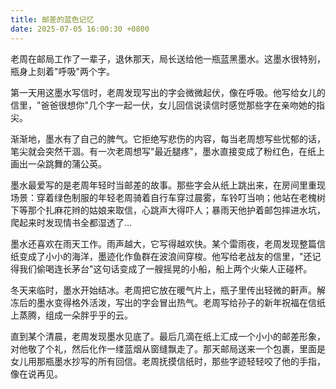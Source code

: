 ```yaml
---
title: 邮差的蓝色记忆
date: 2025-07-05 16:00:30 +0800
---
```


老周在邮局工作了一辈子，退休那天，局长送给他一瓶蓝黑墨水。这墨水很特别，瓶身上刻着"呼吸"两个字。

第一天用这墨水写信时，老周发现写出的字会微微起伏，像在呼吸。他写给女儿的信里，"爸爸很想你"几个字一起一伏，女儿回信说读信时感觉那些字在亲吻她的指尖。

渐渐地，墨水有了自己的脾气。它拒绝写悲伤的内容，每当老周想写些忧郁的话，笔尖就会突然干涸。有一次老周想写"最近腿疼"，墨水直接变成了粉红色，在纸上画出一朵跳舞的蒲公英。

墨水最爱写的是老周年轻时当邮差的故事。那些字会从纸上跳出来，在房间里重现场景：穿着绿色制服的年轻老周骑着自行车穿过晨雾，车铃叮当响；他站在老槐树下等那个扎麻花辫的姑娘来取信，心跳声大得吓人；暴雨天他护着邮包摔进水坑，爬起来时发现情书全都湿透了...

墨水还喜欢在雨天工作。雨声越大，它写得越欢快。某个雷雨夜，老周发现整篇信纸变成了小小的海洋，墨迹化作鱼群在波浪间穿梭。他写给老战友的信里，"还记得我们偷喝连长茅台"这句话变成了一艘摇晃的小船，船上两个火柴人正碰杯。

冬天来临时，墨水开始结冰。老周把它放在暖气片上，瓶子里传出轻微的鼾声。解冻后的墨水变得格外活泼，写出的字会冒出热气。老周写给孙子的新年祝福在信纸上蒸腾，组成一朵胖乎乎的云。

直到某个清晨，老周发现墨水见底了。最后几滴在纸上汇成一个小小的邮差形象，对他敬了个礼，然后化作一缕蓝烟从窗缝飘走了。那天邮局送来一个包裹，里面是女儿用那瓶墨水抄写的所有回信。老周抚摸信纸时，那些字迹轻轻咬了他的手指，像在说再见。
